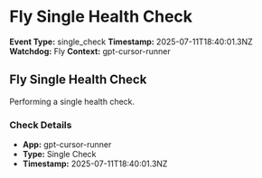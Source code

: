 # Fly Single Health Check

**Event Type:** single_check
**Timestamp:** 2025-07-11T18:40:01.3NZ
**Watchdog:** Fly
**Context:** gpt-cursor-runner


## Fly Single Health Check

Performing a single health check.

### Check Details
- **App:** gpt-cursor-runner
- **Type:** Single Check
- **Timestamp:** 2025-07-11T18:40:01.3NZ


